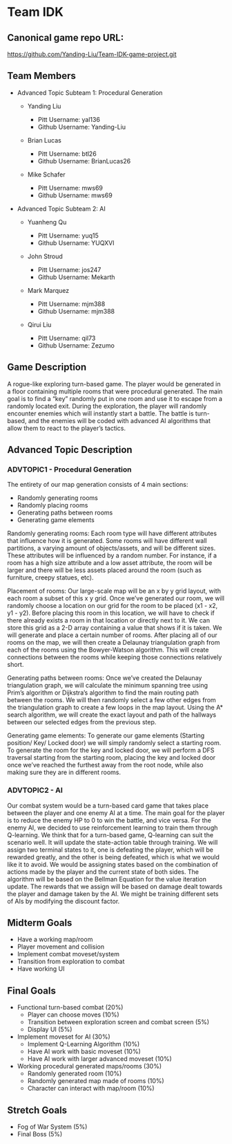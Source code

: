 # Team IDK
 
## Canonical game repo URL:
 
https://github.com/Yanding-Liu/Team-IDK-game-project.git
 
## Team Members
* Advanced Topic Subteam 1: Procedural Generation
 
    * Yanding Liu
        * Pitt Username: yal136
        * Github Username: Yanding-Liu
 
    * Brian Lucas
        * Pitt Username: btl26
        * Github Username: BrianLucas26
 
    * Mike Schafer
        * Pitt Username: mws69
        * Github Username: mws69
 
* Advanced Topic Subteam 2: AI
 
    * Yuanheng Qu
        * Pitt Username: yuq15
        * Github Username: YUQXVI
 
    * John Stroud
        * Pitt Username: jos247
        * Github Username: Mekarth
 
    * Mark Marquez
        * Pitt Username: mjm388
        * Github Username: mjm388
 
    * Qirui Liu
        * Pitt Username: qil73
        * Github Username: Zezumo
 
## Game Description
A rogue-like exploring turn-based game. The player would be generated in a floor containing multiple rooms that were procedural generated. The main goal is to find a “key” randomly put in one room and use it to escape from a randomly located exit. During the exploration, the player will randomly encounter enemies which will instantly start a battle. The battle is turn-based, and the enemies will be coded with advanced AI algorithms that allow them to react to the player’s tactics.
 
 
 
## Advanced Topic Description
 
### ADVTOPIC1 - Procedural Generation
 
The entirety of our map generation consists of 4 main sections:
- Randomly generating rooms
- Randomly placing rooms
- Generating paths between rooms
- Generating game elements
 
Randomly generating rooms:
  Each room type will have different attributes that influence how it is generated. Some rooms will have different wall partitions, a varying amount of objects/assets, and will be different sizes. These attributes will be influenced by a random number. For instance, if a room has a high size attribute and a low asset attribute, the room will be larger and there will be less assets placed around the room (such as furniture, creepy statues, etc).
 
Placement of rooms:
  Our large-scale map will be an x by y grid layout, with each room a subset of this x y grid. Once we’ve generated our room, we will randomly choose a location on our grid for the room to be placed (x1 - x2, y1 - y2). Before placing this room in this location, we will have to check if there already exists a room in that location or directly next to it. We can store this grid as a 2-D array containing a value that shows if it is taken. We will generate and place a certain number of rooms.
	After placing all of our rooms on the map, we will then create a Delaunay triangulation graph from each of the rooms using the Bowyer-Watson algorithm. This will create connections between the rooms while keeping those connections relatively short. 
 
Generating paths between rooms:
  Once we’ve created the Delaunay triangulation graph, we will calculate the minimum spanning tree using Prim’s algorithm or Dijkstra’s algorithm to find the main routing path between the rooms. We will then randomly select a few other edges from the triangulation graph to create a few loops in the map layout. 
  Using the A* search algorithm, we will create the exact layout and path of the hallways between our selected edges from the previous step. 
 
Generating game elements:
  To generate our game elements (Starting position/ Key/ Locked door) we will simply randomly select a starting room. To generate the room for the key and locked door, we will perform a DFS traversal starting from the starting room, placing the key and locked door once we’ve reached the furthest away from the root node, while also making sure they are in different rooms. 
 
   
### ADVTOPIC2 - AI
 
Our combat system would be a turn-based card game that takes place between the player and one enemy AI at a time. The main goal for the player is to reduce the enemy HP to 0 to win the battle, and vice versa. For the enemy AI, we decided to use reinforcement learning to train them through Q-learning. We think that for a turn-based game, Q-learning can suit the scenario well. It will update the state-action table through training. We will assign two terminal states to it, one is defeating the player, which will be rewarded greatly, and the other is being defeated, which is what we would like it to avoid. We would be assigning states based on the combination of actions made by the player and the current state of both sides. The algorithm will be based on the Bellman Equation for the value iteration update. The rewards that we assign will be based on damage dealt towards the player and damage taken by the AI. We might be training different sets of AIs by modifying the discount factor.

 
## Midterm Goals
 
* Have a working map/room
* Player movement and collision 
* Implement combat moveset/system
* Transition from exploration to combat
* Have working UI
 
 
## Final Goals
 
* Functional turn-based combat (20%)
  * Player can choose moves (10%)
  * Transition between exploration screen and combat screen (5%)
  * Display UI (5%)
* Implement moveset for AI (30%)
  * Implement Q-Learning Algorithm (10%)
  * Have AI work with basic moveset (10%)
  * Have AI work with larger advanced moveset (10%)
* Working procedural generated maps/rooms (30%)
  * Randomly generated room (10%)
  * Randomly generated map made of rooms (10%)
  * Character can interact with map/room (10%)
 
 
## Stretch Goals
 
* Fog of War System (5%)
* Final Boss (5%)
